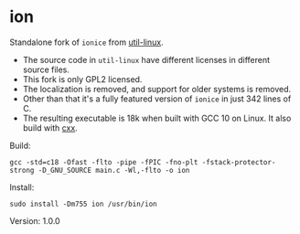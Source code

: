 # ion

Standalone fork of `ionice` from [util-linux](https://github.com/karelzak/util-linux).

* The source code in `util-linux` have different licenses in different source files.
* This fork is only GPL2 licensed.
* The localization is removed, and support for older systems is removed.
* Other than that it's a fully featured version of `ionice` in just 342 lines of C.
* The resulting executable is 18k when built with GCC 10 on Linux. It also build with [cxx](https://github.com/xyproto/cxx).

Build:

    gcc -std=c18 -Ofast -flto -pipe -fPIC -fno-plt -fstack-protector-strong -D_GNU_SOURCE main.c -Wl,-flto -o ion

Install:

    sudo install -Dm755 ion /usr/bin/ion

Version: 1.0.0
